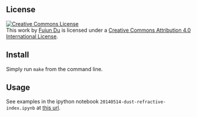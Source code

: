 ## License

<a rel="license" href="http://creativecommons.org/licenses/by/4.0/"><img
alt="Creative Commons License" style="border-width:0"
src="http://i.creativecommons.org/l/by/4.0/88x31.png" /></a><br />This work by
<a xmlns:cc="http://creativecommons.org/ns#"
href="https://www.lsa.umich.edu/astro/people/ci.dufujun_ci.detail"
property="cc:attributionName" rel="cc:attributionURL">Fujun Du</a> is licensed
under a <a rel="license"
href="http://creativecommons.org/licenses/by/4.0/">Creative Commons Attribution
4.0 International License</a>.

## Install

Simply run ```make``` from the command line.

## Usage

See examples in the ipython notebook ```20140514-dust-refractive-index.ipynb``` at
[this url](http://nbviewer.ipython.org/github/fjdu/MieCalc/blob/master/20140514-dust-refractive-index.ipynb).
